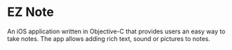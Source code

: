# EZ Note
An iOS application written in Objective-C that provides users an easy way to take notes. The app allows adding rich text, sound or pictures to notes. 

